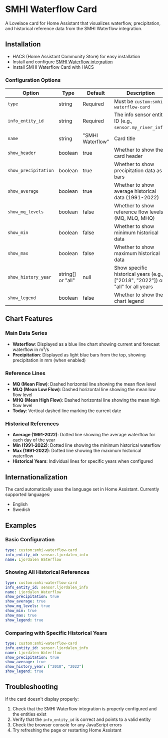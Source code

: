 # SMHI Waterflow Card

A Lovelace card for Home Assistant that visualizes waterflow, precipitation, and historical reference data from the SMHI Waterflow integration.

## Installation
- HACS (Home Assistant Community Store) for easy installation
- Install and configure [SMHI Waterflow integration](https://github.com/Kaptensanders/smhi-waterflow)
- Install SMHI Waterflow Card with HACS

### Configuration Options

| Option | Type | Default | Description |
|--------|------|---------|-------------|
| `type` | string | Required | Must be `custom:smhi-waterflow-card` |
| `info_entity_id` | string | Required | The info sensor entity ID (e.g., `sensor.my_river_info`) |
| `name` | string | "SMHI Waterflow" | Card title |
| `show_header` | boolean | true | Whether to show the card header |
| `show_precipitation` | boolean | true | Whether to show precipitation data as bars |
| `show_average` | boolean | true | Whether to show average historical data (1991-2022) |
| `show_mq_levels` | boolean | false | Whether to show reference flow levels (MQ, MLQ, MHQ) |
| `show_min` | boolean | false | Whether to show minimum historical data |
| `show_max` | boolean | false | Whether to show maximum historical data |
| `show_history_year` | string[] or "all" | null | Show specific historical years (e.g., ["2018", "2022"]) or "all" for all years |
| `show_legend` | boolean | false | Whether to show the chart legend |

## Chart Features

### Main Data Series

- **Waterflow**: Displayed as a blue line chart showing current and forecast waterflow in m³/s
- **Precipitation**: Displayed as light blue bars from the top, showing precipitation in mm (when enabled)

### Reference Lines

- **MQ (Mean Flow)**: Dashed horizontal line showing the mean flow level
- **MLQ (Mean Low Flow)**: Dashed horizontal line showing the mean low flow level
- **MHQ (Mean High Flow)**: Dashed horizontal line showing the mean high flow level
- **Today**: Vertical dashed line marking the current date

### Historical References

- **Average (1991-2022)**: Dotted line showing the average waterflow for each day of the year
- **Min (1991-2022)**: Dotted line showing the minimum historical waterflow
- **Max (1991-2022)**: Dotted line showing the maximum historical waterflow
- **Historical Years**: Individual lines for specific years when configured

## Internationalization

The card automatically uses the language set in Home Assistant. Currently supported languages:

- English
- Swedish

## Examples

### Basic Configuration

```yaml
type: custom:smhi-waterflow-card
info_entity_id: sensor.ljordalen_info
name: Ljordalen Waterflow
```

### Showing All Historical References

```yaml
type: custom:smhi-waterflow-card
info_entity_id: sensor.ljordalen_info
name: Ljordalen Waterflow
show_precipitation: true
show_average: true
show_mq_levels: true
show_min: true
show_max: true
show_legend: true
```

### Comparing with Specific Historical Years

```yaml
type: custom:smhi-waterflow-card
info_entity_id: sensor.ljordalen_info
name: Ljordalen Waterflow
show_precipitation: true
show_average: true
show_history_year: ["2018", "2022"]
show_legend: true
```

## Troubleshooting

If the card doesn't display properly:

1. Check that the SMHI Waterflow integration is properly configured and the entities exist
2. Verify that the `info_entity_id` is correct and points to a valid entity
3. Check the browser console for any JavaScript errors
4. Try refreshing the page or restarting Home Assistant
